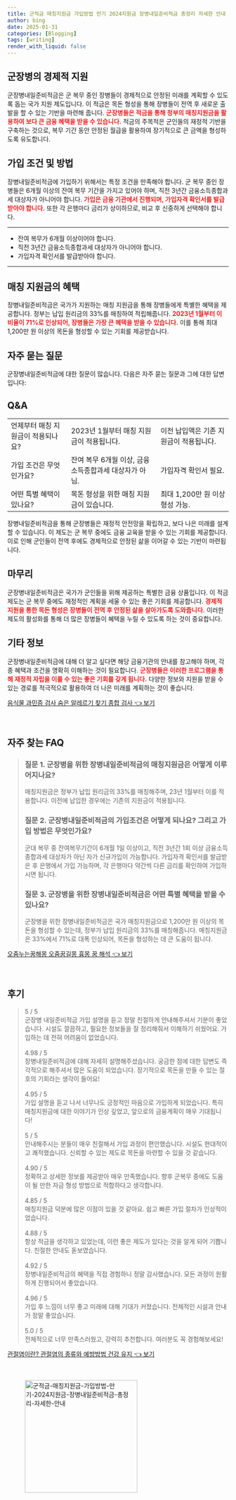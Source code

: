 ```yaml
---
title: 군적금 매칭지원금 가입방법 만기 2024지원금 장병내일준비적금 총정리 자세한 안내
author: bing
date: 2025-01-31
categories: [Blogging]
tags: [writing]
render_with_liquid: false
---
```



<h2 id='군장병의 경제적 지원'>군장병의 경제적 지원</h2>

<p>군장병내일준비적금은 군 복무 중인 장병들이 경제적으로 안정된 미래를 계획할 수 있도록 돕는 국가 지원 제도입니다. 이 적금은 목돈 형성을 통해 장병들이 전역 후 새로운 출발을 할 수 있는 기반을 마련해 줍니다. <b><span style="color: #ee2323;">군장병들은 적금을 통해 정부의 매칭지원금을 활용하여 보다 큰 금융 혜택을 받을 수 있습니다.</span></b> 적금의 주목적은 군인들의 재정적 기반을 구축하는 것으로, 복무 기간 동안 안정된 월급을 활용하여 장기적으로 큰 금액을 형성하도록 유도합니다.</p>

<h2 id='가입 조건 및 방법'>가입 조건 및 방법</h2>

<p>장병내일준비적금에 가입하기 위해서는 특정 조건을 만족해야 합니다. 군 복무 중인 장병들은 6개월 이상의 잔여 복무 기간을 가지고 있어야 하며, 직전 3년간 금융소득종합과세 대상자가 아니어야 합니다. <b><span style="color: #ee2323;">가입은 금융 기관에서 진행되며, 가입자격 확인서를 발급받아야 합니다.</span></b> 또한 각 은행마다 금리가 상이하므로, 비교 후 신중하게 선택해야 합니다.</p>

<hr />

<ul>
    <li>잔여 복무가 6개월 이상이어야 합니다.</li>
    <li>직전 3년간 금융소득종합과세 대상자가 아니어야 합니다.</li>
    <li>가입자격 확인서를 발급받아야 합니다.</li>
</ul>

<hr />

<h2 id='매칭 지원금의 혜택'>매칭 지원금의 혜택</h2>

<p>장병내일준비적금은 국가가 지원하는 매칭 지원금을 통해 장병들에게 특별한 혜택을 제공합니다. 정부는 납입 원리금의 33%를 매칭하여 적립해줍니다. <b><span style="color: #ee2323;">2023년 1월부터 이 비율이 71%로 인상되어, 장병들은 가장 큰 혜택을 받을 수 있습니다.</span></b> 이를 통해 최대 1,200만 원 이상의 목돈을 형성할 수 있는 기회를 제공받습니다.</p>

<h2 id='자주 묻는 질문'>자주 묻는 질문</h2>

<p>군장병내일준비적금에 대한 질문이 많습니다. 다음은 자주 묻는 질문과 그에 대한 답변입니다:</p>

<h2 id='Q&A'>Q&A</h2>

<table>
    <tr>
        <td>언제부터 매칭 지원금이 적용되나요?</td>
        <td>2023년 1월부터 매칭 지원금이 적용됩니다.</td>
        <td>이전 납입액은 기존 지원금이 적용됩니다.</td>
    </tr>
    <tr>
        <td>가입 조건은 무엇인가요?</td>
        <td>잔여 복무 6개월 이상, 금융소득종합과세 대상자가 아님.</td>
        <td>가입자격 확인서 필요.</td>
    </tr>
    <tr>
        <td>어떤 특별 혜택이 있나요?</td>
        <td>목돈 형성을 위한 매칭 지원금이 있습니다.</td>
        <td>최대 1,200만 원 이상 형성 가능.</td>
    </tr>
</table>

<p>장병내일준비적금을 통해 군장병들은 재정적 안전망을 확립하고, 보다 나은 미래를 설계할 수 있습니다. 이 제도는 군 복무 중에도 금융 교육을 받을 수 있는 기회를 제공합니다. 이로 인해 군인들이 전역 후에도 경제적으로 안정된 삶을 이어갈 수 있는 기반이 마련됩니다.</p>

<h2 id='마무리'>마무리</h2>

<p>군장병내일준비적금은 국가가 군인들을 위해 제공하는 특별한 금융 상품입니다. 이 적금 제도는 군 복무 중에도 재정적인 계획을 세울 수 있는 좋은 기회를 제공합니다. <b><span style="color: #ee2323;">경제적 지원을 통한 목돈 형성은 장병들이 전역 후 안정된 삶을 살아가도록 도와줍니다.</span></b> 이러한 제도의 활성화를 통해 더 많은 장병들이 혜택을 누릴 수 있도록 하는 것이 중요합니다.</p>

<h2 id='기타 정보'>기타 정보</h2>

<p>군장병내일준비적금에 대해 더 알고 싶다면 해당 금융기관의 안내를 참고해야 하며, 각종 혜택과 조건을 명확히 이해하는 것이 필요합니다. <b><span style="color: #ee2323;">군장병들은 이러한 프로그램을 통해 재정적 자립을 이룰 수 있는 좋은 기회를 갖게 됩니다.</span></b> 다양한 정보와 지원을 받을 수 있는 경로를 적극적으로 활용하여 더 나은 미래를 계획하는 것이 좋습니다.</p>


<p><a class="click-button" title="음식물 과민증 검사 숨은 알레르기 찾기 종합 검사" href="https://adkhouse.github.io/posts/%EC%9D%8C%EC%8B%9D%EB%AC%BC-%EA%B3%BC%EB%AF%BC%EC%A6%9D-%EA%B2%80%EC%82%AC-%EC%88%A8%EC%9D%80-%EC%95%8C%EB%A0%88%EB%A5%B4%EA%B8%B0-%EC%B0%BE%EA%B8%B0-%EC%A2%85%ED%95%A9-%EA%B2%80%EC%82%AC/" rel="dofollow">음식물 과민증 검사 숨은 알레르기 찾기 종합 검사 👈 보기</a></p><br>
<h2 id='자주_찾는_FAQ'>자주 찾는 FAQ</h2>
<div itemscope="" itemtype="https://schema.org/FAQPage"> 
<blockquote> 
<div itemscope="" itemprop="mainEntity" itemtype="https://schema.org/Question"> 
<h3 itemprop="name">질문 1. 군장병을 위한 장병내일준비적금의 매칭지원금은 어떻게 이루어지나요?</h3> 
<div itemscope="" itemprop="acceptedAnswer" itemtype="https://schema.org/Answer"> 
<span itemprop="text"> 
<p>매칭지원금은 정부가 납입 원리금의 33%를 매칭해주며, 23년 1월부터 이를 적용합니다. 이전에 납입한 경우에는 기존의 지원금이 적용됩니다.</p> 
</span> 
</div> 
</div> 

<div itemscope="" itemprop="mainEntity" itemtype="https://schema.org/Question"> 
<h3 itemprop="name">질문 2. 군장병내일준비적금의 가입조건은 어떻게 되나요? 그리고 가입 방법은 무엇인가요?</h3> 
<div itemscope="" itemprop="acceptedAnswer" itemtype="https://schema.org/Answer"> 
<span itemprop="text"> 
<p>군대 복무 중 잔여복무기간이 6개월 1일 이상이고, 직전 3년간 1회 이상 금융소득종합과세 대상자가 아닌 자가 신규가입이 가능합니다. 가입자격 확인서를 발급받은 후 은행에서 가입 가능하며, 각 은행마다 약간씩 다른 금리를 확인하여 가입하시면 됩니다.</p> 
</span> 
</div> 
</div> 

<div itemscope="" itemprop="mainEntity" itemtype="https://schema.org/Question"> 
<h3 itemprop="name">질문 3. 군장병을 위한 장병내일준비적금은 어떤 특별 혜택을 받을 수 있나요?</h3> 
<div itemscope="" itemprop="acceptedAnswer" itemtype="https://schema.org/Answer"> 
<span itemprop="text"> 
<p>군장병을 위한 장병내일준비적금은 국가 매칭지원금으로 1,200만 원 이상의 목돈을 형성할 수 있는데, 정부가 납입 원리금의 33%를 매칭해줍니다. 매칭지원금은 33%에서 71%로 대폭 인상되어, 목돈을 형성하는 데 큰 도움이 됩니다.</p> 
</span> 
</div> 
</div> 

</blockquote> 
</div>
<p><a class="click-button" title="오줌누는꿈해몽 오줌꿈길몽 흉몽 꿈 해석" href="https://adkhouse.github.io/posts/%EC%98%A4%EC%A4%8C%EB%88%84%EB%8A%94%EA%BF%88%ED%95%B4%EB%AA%BD-%EC%98%A4%EC%A4%8C%EA%BF%88%EA%B8%B8%EB%AA%BD-%ED%9D%89%EB%AA%BD-%EA%BF%88-%ED%95%B4%EC%84%9D/" rel="dofollow">오줌누는꿈해몽 오줌꿈길몽 흉몽 꿈 해석 👈 보기</a></p><br>
<h2 id='후기'>후기</h2>
<div itemscope itemtype="https://schema.org/Product">
  <blockquote>
  <div itemprop="review" itemscope itemtype="https://schema.org/Review">
      <div itemprop="reviewRating" itemscope itemtype="https://schema.org/Rating"> <span itemprop="ratingValue">5</span> / <span itemprop="bestRating">5</span> </div>
      <span itemprop="reviewBody">군장병 내일준비적금 가입 설명을 듣고 정말 친절하게 안내해주셔서 기분이 좋았습니다. 시설도 깔끔하고, 필요한 정보들을 잘 정리해줘서 이해하기 쉬웠어요. 가입하는 데 전혀 어려움이 없었습니다.</span>
  </div>
  <br>
  <div itemprop="review" itemscope itemtype="https://schema.org/Review">
      <div itemprop="reviewRating" itemscope itemtype="https://schema.org/Rating"> <span itemprop="ratingValue">4.98</span> / <span itemprop="bestRating">5</span> </div>
      <span itemprop="reviewBody">장병내일준비적금에 대해 자세히 설명해주셨습니다. 궁금한 점에 대한 답변도 즉각적으로 해주셔서 많은 도움이 되었습니다. 장기적으로 목돈을 만들 수 있는 절호의 기회라는 생각이 들어요!</span>
  </div>
  <br>
  <div itemprop="review" itemscope itemtype="https://schema.org/Review">
      <div itemprop="reviewRating" itemscope itemtype="https://schema.org/Rating"> <span itemprop="ratingValue">4.95</span> / <span itemprop="bestRating">5</span> </div>
      <span itemprop="reviewBody">가입 설명을 듣고 나서 너무나도 긍정적인 마음으로 가입하게 되었습니다. 특히 매칭지원금에 대한 이야기가 인상 깊었고, 앞으로의 금융계획이 매우 기대됩니다!</span>
  </div>
  <br>
  <div itemprop="review" itemscope itemtype="https://schema.org/Review">
      <div itemprop="reviewRating" itemscope itemtype="https://schema.org/Rating"> <span itemprop="ratingValue">5</span> / <span itemprop="bestRating">5</span> </div>
      <span itemprop="reviewBody">안내해주시는 분들이 매우 친절해서 가입 과정이 편안했습니다. 시설도 현대적이고 쾌적했습니다. 신뢰할 수 있는 제도로 목돈을 마련할 수 있을 것 같습니다.</span>
  </div>
  <br>
  <div itemprop="review" itemscope itemtype="https://schema.org/Review">
      <div itemprop="reviewRating" itemscope itemtype="https://schema.org/Rating"> <span itemprop="ratingValue">4.90</span> / <span itemprop="bestRating">5</span> </div>
      <span itemprop="reviewBody">정확하고 상세한 정보를 제공받아 매우 만족했습니다. 향후 군복무 중에도 도움이 될 만한 자금 형성 방법으로 적합하다고 생각합니다.</span>
  </div>
  <br>
  <div itemprop="review" itemscope itemtype="https://schema.org/Review">
      <div itemprop="reviewRating" itemscope itemtype="https://schema.org/Rating"> <span itemprop="ratingValue">4.85</span> / <span itemprop="bestRating">5</span> </div>
      <span itemprop="reviewBody">매칭지원금 덕분에 많은 이점이 있을 것 같아요. 쉽고 빠른 가입 절차가 인상적이었습니다.</span>
  </div>
  <br>
  <div itemprop="review" itemscope itemtype="https://schema.org/Review">
      <div itemprop="reviewRating" itemscope itemtype="https://schema.org/Rating"> <span itemprop="ratingValue">4.88</span> / <span itemprop="bestRating">5</span> </div>
      <span itemprop="reviewBody">항상 적금을 생각하고 있었는데, 이런 좋은 제도가 있다는 것을 알게 되어 기쁩니다. 친절한 안내도 돋보였습니다.</span>
  </div>
  <br>
  <div itemprop="review" itemscope itemtype="https://schema.org/Review">
      <div itemprop="reviewRating" itemscope itemtype="https://schema.org/Rating"> <span itemprop="ratingValue">4.92</span> / <span itemprop="bestRating">5</span> </div>
      <span itemprop="reviewBody">장병내일준비적금의 혜택을 직접 경험하니 정말 감사했습니다. 모든 과정이 원활하게 진행되어서 좋았습니다.</span>
  </div>
  <br>
  <div itemprop="review" itemscope itemtype="https://schema.org/Review">
      <div itemprop="reviewRating" itemscope itemtype="https://schema.org/Rating"> <span itemprop="ratingValue">4.96</span> / <span itemprop="bestRating">5</span> </div>
      <span itemprop="reviewBody">가입 후 느낌이 너무 좋고 미래에 대해 기대가 커졌습니다. 전체적인 시설과 안내가 정말 좋았습니다.</span>
  </div>
  <br>
  <div itemprop="review" itemscope itemtype="https://schema.org/Review">
      <div itemprop="reviewRating" itemscope itemtype="https://schema.org/Rating"> <span itemprop="ratingValue">5.0</span> / <span itemprop="bestRating">5</span> </div>
      <span itemprop="reviewBody">전체적으로 너무 만족스러웠고, 강력히 추천합니다. 여러분도 꼭 경험해보세요!</span>
  </div>
  </blockquote>
</div>
<p><a class="click-button" title="관절염이란? 관절염의 종류와 예방방법 건강 유지" href="https://adkhouse.github.io/posts/%EA%B4%80%EC%A0%88%EC%97%BC%EC%9D%B4%EB%9E%80-%EA%B4%80%EC%A0%88%EC%97%BC%EC%9D%98-%EC%A2%85%EB%A5%98%EC%99%80-%EC%98%88%EB%B0%A9%EB%B0%A9%EB%B2%95-%EA%B1%B4%EA%B0%95-%EC%9C%A0%EC%A7%80/" rel="dofollow">관절염이란? 관절염의 종류와 예방방법 건강 유지 👈 보기</a></p><br>
<figure class="image"><img src="https://adkhouse.github.io/assets/img/thumbnail/군적금-매칭지원금-가입방법-만기-2024지원금-장병내일준비적금-총정리-자세한-안내.webp" alt="군적금-매칭지원금-가입방법-만기-2024지원금-장병내일준비적금-총정리-자세한-안내" width="256" height="256"></figure>